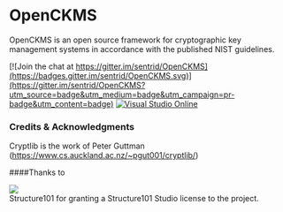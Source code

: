 # OpenCKMS

OpenCKMS is an open source framework for cryptographic key management systems in accordance with the published NIST guidelines.

[![Join the chat at https://gitter.im/sentrid/OpenCKMS](https://badges.gitter.im/sentrid/OpenCKMS.svg)](https://gitter.im/sentrid/OpenCKMS?utm_source=badge&utm_medium=badge&utm_campaign=pr-badge&utm_content=badge)
[![Visual Studio Online](https://img.shields.io/vso/build/larsbrinkhoff/953a34b9-5966-4923-a48a-c41874cfb5f5/1.svg)](https://img.shields.io/vso/build/sentrid/b8f279b2-4fe0-4ddf-ac35-fea0e12f383b/22)




### Credits & Acknowledgments
Cryptlib is the work of Peter Guttman (https://www.cs.auckland.ac.nz/~pgut001/cryptlib/)

####Thanks to

<a href="http://structure101.com"><img src="http://structure101.com/images/s101_170.png" /></a><br>
Structure101 for granting a Structure101 Studio license to the project. 
